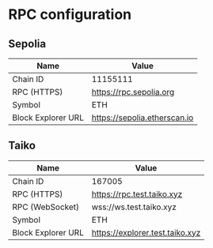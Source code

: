 # RPC configuration

## Sepolia

| Name               | Value                        |
| ------------------ | ---------------------------- |
| Chain ID           | 11155111                     |
| RPC (HTTPS)        | https://rpc.sepolia.org      |
| Symbol             | ETH                          |
| Block Explorer URL | https://sepolia.etherscan.io |

## Taiko

| Name               | Value                           |
| ------------------ | ------------------------------- |
| Chain ID           | 167005                          |
| RPC (HTTPS)        | https://rpc.test.taiko.xyz      |
| RPC (WebSocket)    | wss://ws.test.taiko.xyz         |
| Symbol             | ETH                             |
| Block Explorer URL | https://explorer.test.taiko.xyz |
